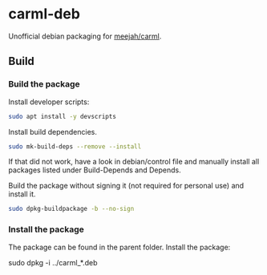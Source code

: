 # carml-deb

Unofficial debian packaging for [meejah/carml](https://github.com/meejah/carml).

##  Build

### Build the package

Install developer scripts:
```sh
sudo apt install -y devscripts
```

Install build dependencies.
```sh
sudo mk-build-deps --remove --install
```

If that did not work, have a look in debian/control file and manually install all packages listed under Build-Depends and Depends.

Build the package without signing it (not required for personal use) and install it.
```sh
sudo dpkg-buildpackage -b --no-sign
```

### Install the package

The package can be found in the parent folder. Install the package:

sudo dpkg -i ../carml_*.deb
